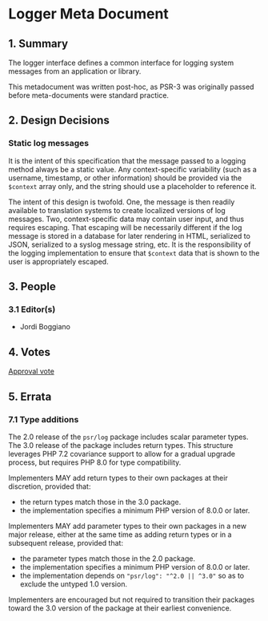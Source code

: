 # Logger Meta Document

## 1. Summary

The logger interface defines a common interface for logging system messages from an application or library.

This metadocument was written post-hoc, as PSR-3 was originally passed before meta-documents were standard practice.

## 2. Design Decisions

### Static log messages

It is the intent of this specification that the message passed to a logging method always be a static value.  Any context-specific variability (such as a username, timestamp, or other information) should be provided via the `$context` array only, and the string should use a placeholder to reference it.

The intent of this design is twofold.  One, the message is then readily available to translation systems to create localized versions of log messages.  Two, context-specific data may contain user input, and thus requires escaping.  That escaping will be necessarily different if the log message is stored in a database for later rendering in HTML, serialized to JSON, serialized to a syslog message string, etc.  It is the responsibility of the logging implementation to ensure that `$context` data that is shown to the user is appropriately escaped. 

## 3. People

### 3.1 Editor(s)

* Jordi Boggiano

## 4. Votes

[Approval vote](https://groups.google.com/g/php-fig/c/d0yPC7jWPAE/m/rhexAfz2T_8J)

## 5. Errata

### 7.1 Type additions

The 2.0 release of the `psr/log` package includes scalar parameter types.  The 3.0 release of the package includes return types.  This structure leverages PHP 7.2 covariance support to allow for a gradual upgrade process, but requires PHP 8.0 for type compatibility.

Implementers MAY add return types to their own packages at their discretion, provided that:

* the return types match those in the 3.0 package.
* the implementation specifies a minimum PHP version of 8.0.0 or later.

Implementers MAY add parameter types to their own packages in a new major release, either at the same time as adding return types or in a subsequent release, provided that:

* the parameter types match those in the 2.0 package.
* the implementation specifies a minimum PHP version of 8.0.0 or later.
* the implementation depends on `"psr/log": "^2.0 || ^3.0"` so as to exclude the untyped 1.0 version.

Implementers are encouraged but not required to transition their packages toward the 3.0 version of the package at their earliest convenience.

